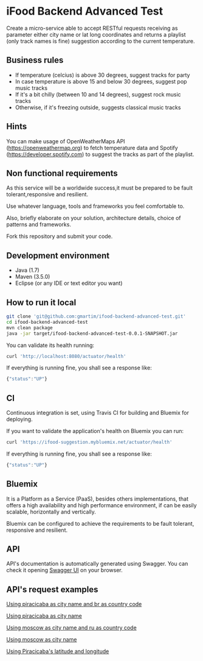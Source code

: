 # iFood Backend Advanced Test

Create a micro-service able to accept RESTful requests receiving as parameter either city name or lat long coordinates and returns a playlist (only track names is fine) suggestion according to the current temperature.

## Business rules

* If temperature (celcius) is above 30 degrees, suggest tracks for party
* In case temperature is above 15 and below 30 degrees, suggest pop music tracks
* If it's a bit chilly (between 10 and 14 degrees), suggest rock music tracks
* Otherwise, if it's freezing outside, suggests classical music tracks 

## Hints

You can make usage of OpenWeatherMaps API (https://openweathermap.org) to fetch temperature data and Spotify (https://developer.spotify.com) to suggest the tracks as part of the playlist.

## Non functional requirements

As this service will be a worldwide success,it must be prepared to be fault tolerant,responsive and resilient.

Use whatever language, tools and frameworks you feel comfortable to. 

Also, briefly elaborate on your solution, architecture details, choice of patterns and frameworks.

Fork this repository and submit your code.

## Development environment 

* Java (1.7)
* Maven (3.5.0)
* Eclipse (or any IDE or text editor you want)

## How to run it local

```bash
git clone 'git@github.com:gmartim/ifood-backend-advanced-test.git'
cd ifood-backend-advanced-test
mvn clean package
java -jar target/ifood-backend-advanced-test-0.0.1-SNAPSHOT.jar

```

You can validate its health running:

```bash
curl 'http://localhost:8080/actuator/health'
```

If everything is running fine, you shall see a response like:

```javascript
{"status":"UP"}
```

## CI

Continuous integration is set, using Travis CI for building and Bluemix for deploying.

If you want to validate the application's health on Bluemix you can run:

```bash
curl 'https://ifood-suggestion.mybluemix.net/actuator/health'
```

If everything is running fine, you shall see a response like:

```javascript
{"status":"UP"}
```

## Bluemix

It is a Platform as a Service (PaaS), besides others implementations, that offers a high availability and high performance environment, if can be easily scalable, horizontally and vertically.

Bluemix can be configured to achieve the requirements to be fault tolerant, responsive and resilient.

## API

API's documentation is automatically generated using Swagger. You can check it opening [Swagger UI](https://ifood-suggestion.mybluemix.net/swagger-ui.html) on your browser.

## API's request examples

[Using piracicaba as city name and br as country code](https://ifood-suggestion.mybluemix.net/api/playlist/weather/city/piracicaba?countryCode=br)

[Using piracicaba as city name](https://ifood-suggestion.mybluemix.net/api/playlist/weather/city/piracicaba)

[Using moscow as city name and ru as country code](https://ifood-suggestion.mybluemix.net/api/playlist/weather/city/moscow?countryCode=ru)

[Using moscow as city name](https://ifood-suggestion.mybluemix.net/api/playlist/weather/city/moscow)

[Using Piracicaba's latitude and longitude](https://ifood-suggestion.mybluemix.net/api/playlist/weather/lat/-22.73/lon/-47.65)